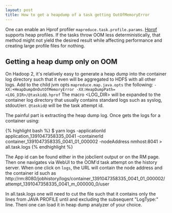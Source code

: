 ```yaml
---
layout: post
title: How to get a heapdump of a task getting OutOfMemoryError
---
```


One can enable an Hprof profiler `mapreduce.task.profile.params`. [Hprof][1] 
supports heap profiles. If the tasks throw OOM less deterministically, that 
method might not yield the desired result while affecting performance and 
creating large profile files for nothing.

Getting a heap dump only on OOM
--
On Hadoop 2, it's relatively easy to generate a heap dump into the container
log directory such that it even will be aggregated to HDFS with all other logs.
Add to the child jvm opts `mapreduce.map.java.opts` the following:
`-XX:+HeapDumpOnOutOfMemoryError -XX:HeapDumpPath=<LOG_DIR>/@taskid@.hprof`
The macro <LOG_DIR> will be expanded to the container log directory that 
usually contains standard logs such as syslog, stdout/err. `@taskid@` will be 
the task attempt id.

The painful part is extracting the heap dump log. Once gets the logs for a container using:

{% highlight bash %}
$ yarn logs -applicationId application_1391047358335_0041 -containerId container_1391047358335_0041_01_000002 -nodeAddress nmhost:8041 > all.task.logs
{% endhighlight %}
 
The App id can be found either in the jobclient output or on the RM page. 
Then one navigates via WebUI to the OOM'd task attempt on the history server. 
When one click on `logs`, the URL will contain the node address and the container id such as 
http://rm:8080/jobhistory/logs/container_1391047358335_0041_01_000002/attempt_1391047358335_0041_m_000000_0/user

In all.task.logs one will need to cut the file such that it contains only the 
lines from JAVA PROFILE until and excluding the subsequent "LogType:" line. Theni
one can load it in heap dump analyzer of your choice.

[1]: http://docs.oracle.com/javase/7/docs/technotes/samples/hprof.html
